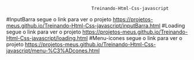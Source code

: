                                     Treinando-Html-Css-javascript

#InputBarra segue o link para ver o projeto https://projetos-meus.github.io/Treinando-Html-Css-javascript/inputBarra.html
#Loading segue o link para ver o projeto https://projetos-meus.github.io/Treinando-Html-Css-javascript/loading.html
#Menu-ícones segue o link para ver o projeto https://projetos-meus.github.io/Treinando-Html-Css-javascript/menu-%C3%ADcones.html
